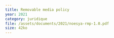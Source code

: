 ```yaml
---
title: Removable media policy
year: 2021
category: juridique
file: /assets/documents/2021/noesya-rmp-1.0.pdf
size: 42ko
---
```

